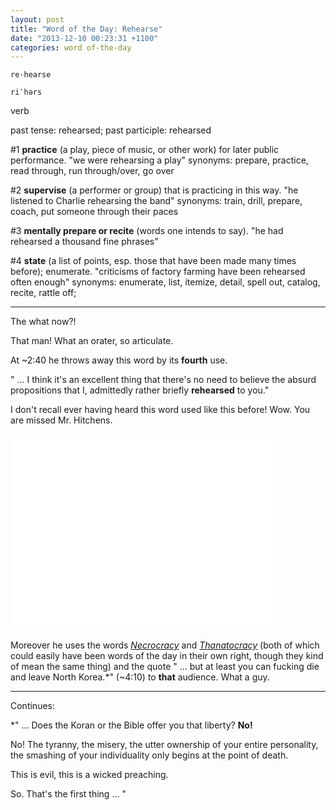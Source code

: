 ```yaml
---
layout: post
title: "Word of the Day: Rehearse"
date: "2013-12-10 00:23:31 +1100"
categories: word of-the-day
---
```


`re·hearse`

`riˈhərs`

verb

past tense: rehearsed; past participle: rehearsed

 #1 **practice** (a play, piece of music, or other work) for later public performance.
"we were rehearsing a play"
synonyms:	prepare, practice, read through, run through/over, go over

 #2 **supervise** (a performer or group) that is practicing in this way.
"he listened to Charlie rehearsing the band"
synonyms:	train, drill, prepare, coach, put someone through their paces

 #3 **mentally prepare or recite** (words one intends to say).
"he had rehearsed a thousand fine phrases"

 #4 **state** (a list of points, esp. those that have been made many times before); enumerate.
"criticisms of factory farming have been rehearsed often enough"
synonyms:	enumerate, list, itemize, detail, spell out, catalog, recite, rattle off;

---

The what now?!

That man! What an orater, so articulate.

At ~2:40 he throws away this word by its **fourth** use.

" ... I think it's an excellent thing that there's no need to believe the absurd propositions that I, admittedly rather briefly **rehearsed** to you."

I don't recall ever having heard this word used like this before! Wow. You are missed Mr. Hitchens.

<iframe width="420" height="315" src="//www.youtube.com/embed/ogd-yh7orfo" frameborder="0" allowfullscreen></iframe>

Moreover he uses the words *[Necrocracy](http://en.wiktionary.org/wiki/necrocracy)* and *[Thanatocracy](http://en.wiktionary.org/wiki/thanatocracy)* (both of which could easily have been words of the day in their own right, though they kind of mean the same thing) and the quote " ... but at least you can fucking die and leave North Korea.\*" (~4:10) to **that** audience. What a guy.


---
Continues:

\*" ... Does the Koran or the Bible offer you that liberty? **No!**

No! The tyranny, the misery, the utter ownership of your entire personality, the smashing of your individuality only begins at the point of death.

This is evil, this is a wicked preaching.

So. That's the first thing ... "

